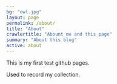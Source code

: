 ```yaml
---
bg: "owl.jpg"
layout: page
permalink: /about/
title: "About"
crawlertitle: "Abount me and this page"
summary: "About this blog"
active: about
---
```

This is my first test github pages.

Used to record my collection.